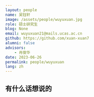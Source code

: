 ```yaml
---
layout: people
name: 吴钰轩
image: /assets/people/wuyuxuan.jpg
role: 硕士研究生
blog: None
email: wuyuxuan21@mails.ucas.ac.cn
github: https://github.com/xuan-xuan7
alumni: false
advisors:
    - 肖俊华
date: 2023-06-26
permalink: people/wuyuxuan
lang: zh
---
```


## 有什么话想说的


